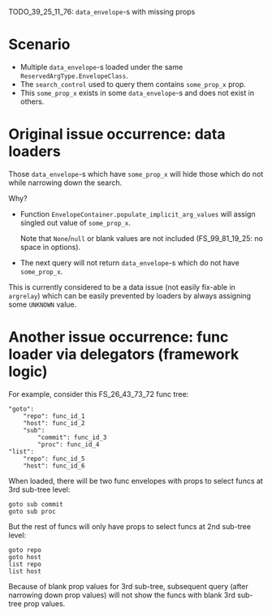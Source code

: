 
TODO_39_25_11_76: `data_envelope`-s with missing props

# Scenario

*   Multiple `data_envelope`-s loaded under the same `ReservedArgType.EnvelopeClass`.
*   The `search_control` used to query them contains `some_prop_x` prop.
*   This `some_prop_x` exists in some `data_envelope`-s and does not exist in others.

# Original issue occurrence: data loaders

Those `data_envelope`-s which have `some_prop_x` will hide those which do not while narrowing down the search.

Why?

*   Function `EnvelopeContainer.populate_implicit_arg_values` will assign singled out value of `some_prop_x`.

    Note that `None`/`null` or blank values are not included (FS_99_81_19_25: no space in options).

*   The next query will not return `data_envelope`-s which do not have `some_prop_x`.

This is currently considered to be a data issue (not easily fix-able in `argrelay`)
which can be easily prevented by loaders by always assigning some `UNKNOWN` value.

# Another issue occurrence: func loader via delegators (framework logic)

For example, consider this FS_26_43_73_72 func tree:

```
"goto":
    "repo": func_id_1
    "host": func_id_2
    "sub":
        "commit": func_id_3
        "proc": func_id_4
"list":
    "repo": func_id_5
    "host": func_id_6
```

When loaded, there will be two func envelopes with props to select funcs at 3rd sub-tree level:

```
goto sub commit
goto sub proc
```

But the rest of funcs will only have props to select funcs at 2nd sub-tree level:

```
goto repo
goto host
list repo
list host
```

Because of blank prop values for 3rd sub-tree, subsequent query (after narrowing down prop values)
will not show the funcs with blank 3rd sub-tree prop values.

